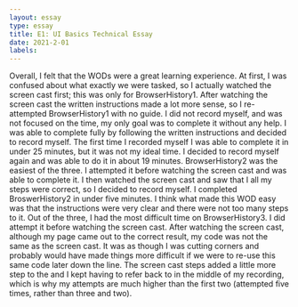 ```yaml
---
layout: essay
type: essay
title: E1: UI Basics Technical Essay
date: 2021-2-01
labels:
---
```


Overall, I felt that the WODs were a great learning experience. At first, I was confused about what exactly we were tasked, so I actually watched the screen cast first; this was only for BrowserHistory1. After watching the screen cast the written instructions made a lot more sense, so I re-attempted BrowserHistory1 with no guide. I did not record myself, and was not focused on the time, my only goal was to complete it without any help. I was able to complete fully by following the written instructions and decided to record myself. The first time I recorded myself I was able to complete it in under 25 minutes, but it was not my ideal time. I decided to record myself again and was able to do it in about 19 minutes. 
	BrowserHistory2 was the easiest of the three. I attempted it before watching the screen cast and was able to complete it. I then watched the screen cast and saw that I all my steps were correct, so I decided to record myself. I completed BroswerHistory2 in under five minutes. I think what made this WOD easy was that the instructions were very clear and there were not too many steps to it. 
	Out of the three, I had the most difficult time on BrowserHistory3. I did attempt it before watching the screen cast. After watching the screen cast, although my page came out to the correct result, my code was not the same as the screen cast. It was as though I was cutting corners and probably would have made things more difficult if we were to re-use this same code later down the line. The screen cast steps added a little more step to the and I kept having to refer back to in the middle of my recording, which is why my attempts are much higher than the first two (attempted five times, rather than three and two). 
